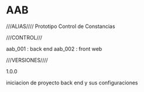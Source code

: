 # AAB

///ALIAS////
Prototipo Control de Constancias


///CONTROL///

aab_001 : back end
aab_002 : front web




///VERSIONES////

1.0.0 

iniciacion de proyecto back end y sus configuraciones